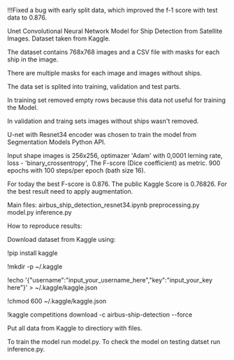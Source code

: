 !!!Fixed a bug with early split data, which improved the f-1 score with test data to 0.876.

Unet Convolutional Neural Network Model for Ship Detection from Satellite Images.
Dataset taken from Kaggle.

The dataset contains 768x768 images and a CSV file with masks for each ship in the image.

There are multiple masks for each image and images without ships.

The data set is splited into training, validation and test parts.

In training set removed empty rows because this data not useful for training the Model.

In validation and traing sets images without ships wasn't removed.

U-net with Resnet34 encoder was chosen to train the model
from Segmentation Models Python API.

Input shape images is 256x256, optimazer 'Adam' with 0,0001 lerning rate,
loss - 'binary_crossentropy', The F-score (Dice coefficient) as metric.
900 epochs with 100 steps/per epoch (bath size 16).

For today the best F-score is 0.876.
The public Kaggle Score is 0.76826.
For the best result need to apply augmentation.

Main files:
airbus_ship_detection_resnet34.ipynb 
preprocessing.py
model.py
inference.py

How to reproduce results:

Download dataset from Kaggle using:

!pip install kaggle

!mkdir -p ~/.kaggle

!echo '{"username":"input_your_username_here","key":"input_your_key here"}' > ~/.kaggle/kaggle.json

!chmod 600 ~/.kaggle/kaggle.json

!kaggle competitions download -c airbus-ship-detection --force

Put all data from Kaggle to directiory with files.

To train the model run model.py.
To check the model on testing datset run inference.py.
